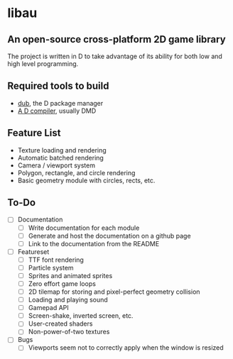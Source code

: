 # libau

## An open-source cross-platform 2D game library

The project is written in D to take advantage of its ability for both low and high level programming.

## Required tools to build

- [dub](https://code.dlang.org/download), the D package manager
- [A D compiler](https://dlang.org/download.html), usually DMD

## Feature List

- Texture loading and rendering
- Automatic batched rendering
- Camera / viewport system
- Polygon, rectangle, and circle rendering
- Basic geometry module with circles, rects, etc.

## To-Do

- [ ] Documentation
	- [ ] Write documentation for each module
	- [ ] Generate and host the documentation on a github page
	- [ ] Link to the documentation from the README
- [ ] Featureset
    - [ ] TTF font rendering
    - [ ] Particle system
    - [ ] Sprites and animated sprites
    - [ ] Zero effort game loops
    - [ ] 2D tilemap for storing and pixel-perfect geometry collision
	- [ ] Loading and playing sound
	- [ ] Gamepad API
	- [ ] Screen-shake, inverted screen, etc.
	- [ ] User-created shaders
	- [ ] Non-power-of-two textures
- [ ] Bugs
	- [ ] Viewports seem not to correctly apply when the window is resized
